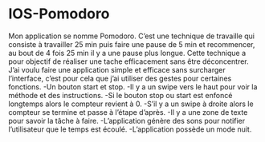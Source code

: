 # IOS-Pomodoro

Mon application se nomme Pomodoro. C’est une technique de travaille qui consiste à travailler 25 min puis faire une pause de 5 min et recommencer, au bout de 4 fois 25 min il y a une pause plus longue. Cette technique a pour objectif de réaliser une tache efficacement sans être déconcentrer.
J’ai voulu faire une application simple et efficace sans surcharger l’interface, c’est pour cela que j’ai utiliser des gestes pour certaines fonctions.
-Un bouton start et stop.
-Il y a un swipe vers le haut pour voir la méthode et des instructions.
-Si le bouton stop ou start est enfoncé longtemps alors le compteur revient à 0.
-S’il y a un swipe à droite alors le compteur se termine et passe à l’étape d’après.
-Il y a une zone de texte pour savoir la tâche à faire.
-L’application génère des sons pour notifier l’utilisateur que le temps est écoulé.
-L’application possède un mode nuit.
